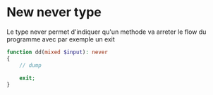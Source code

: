 # New never type

Le type never permet d'indiquer qu'un methode va arreter le 
flow du programme avec par exemple un exit

```php
function dd(mixed $input): never
{
    // dump
    
    exit;
}
```
